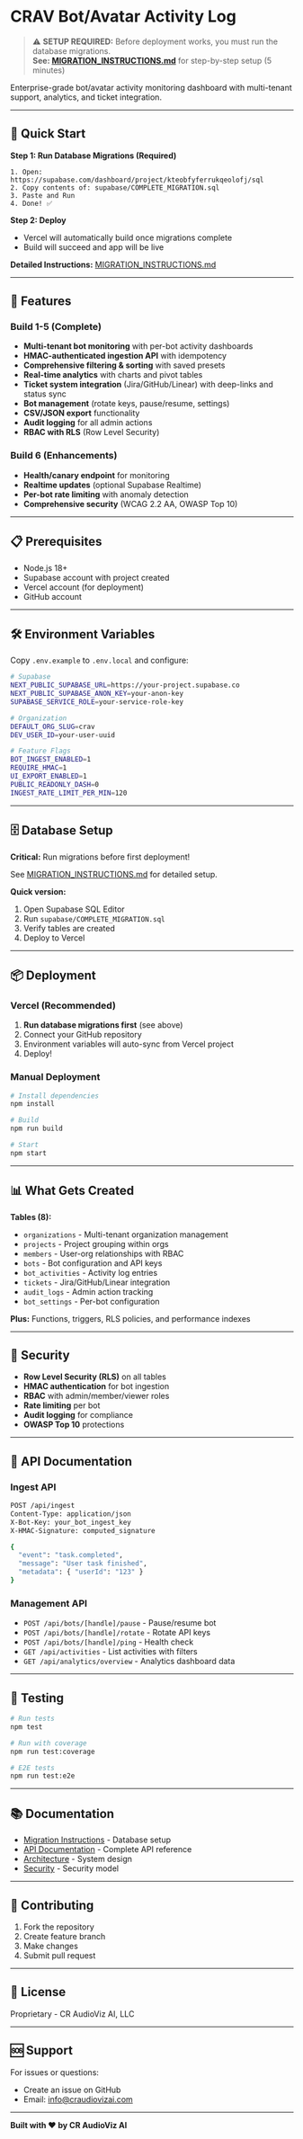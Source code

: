 # CRAV Bot/Avatar Activity Log

> ⚠️ **SETUP REQUIRED:** Before deployment works, you must run the database migrations.  
> **See: [MIGRATION_INSTRUCTIONS.md](./MIGRATION_INSTRUCTIONS.md)** for step-by-step setup (5 minutes)

Enterprise-grade bot/avatar activity monitoring dashboard with multi-tenant support, analytics, and ticket integration.

---

## 🚨 Quick Start

**Step 1: Run Database Migrations (Required)**
```
1. Open: https://supabase.com/dashboard/project/kteobfyferrukqeolofj/sql
2. Copy contents of: supabase/COMPLETE_MIGRATION.sql
3. Paste and Run
4. Done! ✅
```

**Step 2: Deploy**
- Vercel will automatically build once migrations complete
- Build will succeed and app will be live

**Detailed Instructions:** [MIGRATION_INSTRUCTIONS.md](./MIGRATION_INSTRUCTIONS.md)

---

## 🚀 Features

### Build 1-5 (Complete)
- **Multi-tenant bot monitoring** with per-bot activity dashboards
- **HMAC-authenticated ingestion API** with idempotency
- **Comprehensive filtering & sorting** with saved presets
- **Real-time analytics** with charts and pivot tables
- **Ticket system integration** (Jira/GitHub/Linear) with deep-links and status sync
- **Bot management** (rotate keys, pause/resume, settings)
- **CSV/JSON export** functionality
- **Audit logging** for all admin actions
- **RBAC with RLS** (Row Level Security)

### Build 6 (Enhancements)
- **Health/canary endpoint** for monitoring
- **Realtime updates** (optional Supabase Realtime)
- **Per-bot rate limiting** with anomaly detection
- **Comprehensive security** (WCAG 2.2 AA, OWASP Top 10)

---

## 📋 Prerequisites

- Node.js 18+
- Supabase account with project created
- Vercel account (for deployment)
- GitHub account

---

## 🛠️ Environment Variables

Copy `.env.example` to `.env.local` and configure:

```bash
# Supabase
NEXT_PUBLIC_SUPABASE_URL=https://your-project.supabase.co
NEXT_PUBLIC_SUPABASE_ANON_KEY=your-anon-key
SUPABASE_SERVICE_ROLE=your-service-role-key

# Organization
DEFAULT_ORG_SLUG=crav
DEV_USER_ID=your-user-uuid

# Feature Flags
BOT_INGEST_ENABLED=1
REQUIRE_HMAC=1
UI_EXPORT_ENABLED=1
PUBLIC_READONLY_DASH=0
INGEST_RATE_LIMIT_PER_MIN=120
```

---

## 🗄️ Database Setup

**Critical:** Run migrations before first deployment!

See [MIGRATION_INSTRUCTIONS.md](./MIGRATION_INSTRUCTIONS.md) for detailed setup.

**Quick version:**
1. Open Supabase SQL Editor
2. Run `supabase/COMPLETE_MIGRATION.sql`
3. Verify tables are created
4. Deploy to Vercel

---

## 📦 Deployment

### Vercel (Recommended)

1. **Run database migrations first** (see above)
2. Connect your GitHub repository
3. Environment variables will auto-sync from Vercel project
4. Deploy!

### Manual Deployment

```bash
# Install dependencies
npm install

# Build
npm run build

# Start
npm start
```

---

## 📊 What Gets Created

**Tables (8):**
- `organizations` - Multi-tenant organization management
- `projects` - Project grouping within orgs  
- `members` - User-org relationships with RBAC
- `bots` - Bot configuration and API keys
- `bot_activities` - Activity log entries
- `tickets` - Jira/GitHub/Linear integration
- `audit_logs` - Admin action tracking
- `bot_settings` - Per-bot configuration

**Plus:** Functions, triggers, RLS policies, and performance indexes

---

## 🔐 Security

- **Row Level Security (RLS)** on all tables
- **HMAC authentication** for bot ingestion
- **RBAC** with admin/member/viewer roles
- **Rate limiting** per bot
- **Audit logging** for compliance
- **OWASP Top 10** protections

---

## 📖 API Documentation

### Ingest API

```bash
POST /api/ingest
Content-Type: application/json
X-Bot-Key: your_bot_ingest_key
X-HMAC-Signature: computed_signature

{
  "event": "task.completed",
  "message": "User task finished",
  "metadata": { "userId": "123" }
}
```

### Management API

- `POST /api/bots/[handle]/pause` - Pause/resume bot
- `POST /api/bots/[handle]/rotate` - Rotate API keys
- `POST /api/bots/[handle]/ping` - Health check
- `GET /api/activities` - List activities with filters
- `GET /api/analytics/overview` - Analytics dashboard data

---

## 🧪 Testing

```bash
# Run tests
npm test

# Run with coverage
npm run test:coverage

# E2E tests
npm run test:e2e
```

---

## 📚 Documentation

- [Migration Instructions](./MIGRATION_INSTRUCTIONS.md) - Database setup
- [API Documentation](./docs/API.md) - Complete API reference
- [Architecture](./docs/ARCHITECTURE.md) - System design
- [Security](./docs/SECURITY.md) - Security model

---

## 🤝 Contributing

1. Fork the repository
2. Create feature branch
3. Make changes
4. Submit pull request

---

## 📄 License

Proprietary - CR AudioViz AI, LLC

---

## 🆘 Support

For issues or questions:
- Create an issue on GitHub
- Email: info@craudiovizai.com

---

**Built with ❤️ by CR AudioViz AI**

